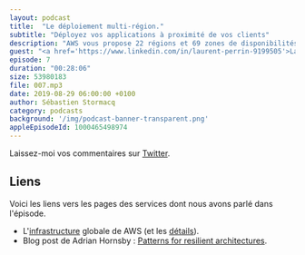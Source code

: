 ```yaml
---
layout: podcast
title:  "Le déploiement multi-région."
subtitle: "Déployez vos applications à proximité de vos clients"
description: "AWS vous propose 22 régions et 69 zones de disponibilités pour déployer vos applications. Il est conseillé de déployer à proximité de vos clients pour minimiser les temps d'accès à votre application (la latence). Quand vous avez des clients partout dans le monde, cela revient à déployer votre application sur plusieurs régions AWS. Outre minimiser la latence, certains clients choisissent une architecture multi-régions pour augmenter la disponibilité de leurs applications. Dans tous les cas, vous devrez répondre aux questions suivantes : comment router le traffic vers la bonne région ? Comment repliquer vos données d'une région à l'autre ? Découvrez pourquoi et comment Front App à mis en place leur architecététailure multi-régions."
guest: "<a href='https://www.linkedin.com/in/laurent-perrin-9199505'>Laurent Perrin</a>, CTO et co-fondateur de <a href='https://frontapp.com/'>Front App</a> (<a href='https://twitter.com/l_perrin'>@l_perrin</a>)"
episode: 7
duration: "00:28:06"
size: 53980183
file: 007.mp3  
date: 2019-08-29 06:00:00 +0100
author: Sébastien Stormacq
category: podcasts
background: '/img/podcast-banner-transparent.png'
appleEpisodeId: 1000465498974
---
```


Laissez-moi vos commentaires sur [Twitter](https://twitter.com/sebsto).

## Liens

Voici les liens vers les pages des services dont nous avons parlé dans l'épisode.

- L'[infrastructure](https://infrastructure.aws/) globale de AWS (et les [détails](https://aws.amazon.com/about-aws/global-infrastructure/regions_az)).
- Blog post de Adrian Hornsby : [Patterns for resilient architectures](https://medium.com/@adhorn/patterns-for-resilient-architecture-part-1-d3b60cd8d2b6).

